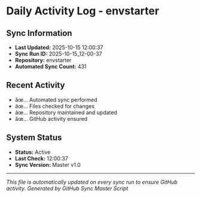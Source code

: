 ﻿# Daily Activity Log - envstarter

## Sync Information
- **Last Updated:** 2025-10-15 12:00:37
- **Sync Run ID:** 2025-10-15_12-00-37
- **Repository:** envstarter
- **Automated Sync Count:** 431

## Recent Activity
- âœ… Automated sync performed
- âœ… Files checked for changes
- âœ… Repository maintained and updated
- âœ… GitHub activity ensured

## System Status
- **Status:** Active
- **Last Check:** 12:00:37
- **Sync Version:** Master v1.0

---
*This file is automatically updated on every sync run to ensure GitHub activity.*
*Generated by GitHub Sync Master Script*
